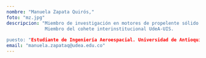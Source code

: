 ```yaml
---
nombre: "Manuela Zapata Quirós,"
foto: "mz.jpg"
descripcion: "Miembro de investigación en motores de propelente sólido.
              Miembro del cohete interinstitucional UdeA-UIS.
             
puesto: "Estudiante de Ingeniería Aeroespacial. Universidad de Antioquia."
email: "manuela.zapataq@udea.edu.co"
---
```

